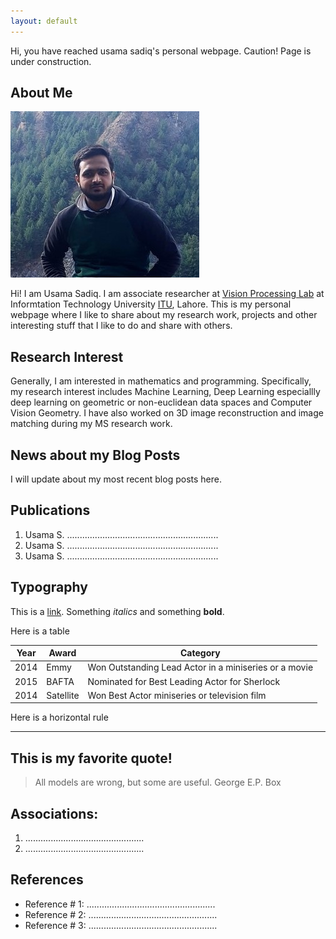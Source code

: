 ```yaml
---
layout: default
---
```


[//]: # (This is how a comment is added in markdown.)

Hi, you have reached usama sadiq's personal webpage.
Caution! Page is under construction.

## About Me

[//]: # (Edit this for customizing the profile-picture.)
[//]: # (Other settings of image are profile-pictur class in typography.css file.)
<img class="profile-picture" src="main_image.jpg" alt="Profile Image" > 


Hi! I am Usama Sadiq. I am associate researcher at [Vision Processing Lab](http://vispro.itu.edu.pk/) at Informtation Technology University [ITU](https://itu.edu.pk/), Lahore.
This is my personal webpage where I like to share about my research work, projects and other interesting stuff that I like to do and share with others.

## Research Interest
Generally, I am interested in mathematics and programming. Specifically, my research interest includes Machine Learning, Deep Learning especiallly deep learning on geometric or non-euclidean data spaces and Computer Vision Geometry. I have also worked on 3D image reconstruction and image matching during my MS research work.  


## News about my Blog Posts

I will update about my most recent blog posts here.

## Publications

1. Usama S. ............................................................
2. Usama S. ............................................................
3. Usama S. ............................................................

## Typography

This is a [link](http://google.com). Something *italics* and something **bold**.

Here is a table

Year | Award | Category
-----|-------|--------
2014 | Emmy  | Won Outstanding Lead Actor in a miniseries or a movie
2015 | BAFTA | Nominated for Best Leading Actor for Sherlock
2014 | Satellite | Won Best Actor miniseries or television film

Here is a horizontal rule

---

## This is my favorite quote!
> All models are wrong, but some are useful.
                            George E.P. Box
                            
                            
## Associations:
1. ...............................................
2. ...............................................

## References

* Reference # 1: ...................................................
* Reference # 2: ...................................................
* Reference # 3: ...................................................
